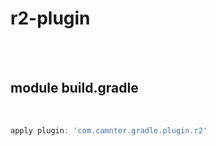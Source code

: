 # r2-plugin

<br>
<br>

## module build.gradle
 
<br>
    
```gradle
apply plugin: 'com.camnter.gradle.plugin.r2'
```

<br>
